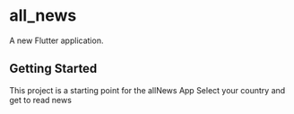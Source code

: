 # all_news

A new Flutter application.

## Getting Started

This project is a starting point for the allNews App
Select your country and get to read news
